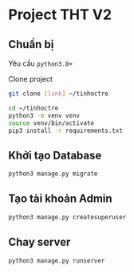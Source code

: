 # Project THT V2

## Chuẩn bị

Yêu cầu `python3.8+`

Clone project

```bash
git clone [link] ~/tinhoctre
```

```bash
cd ~/tinhoctre
python3 -m venv venv
source venv/bin/activate
pip3 install -r requirements.txt
```

## Khởi tạo Database

```bash
python3 manage.py migrate
```

## Tạo tài khoản Admin

```bash
python3 manage.py createsuperuser
```

## Chay server

```bash
python3 manage.py runserver
```